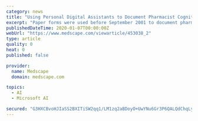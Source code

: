```yaml
---
category: news
title: "Using Personal Digital Assistants to Document Pharmacist Cognitive Services and Estimate Potential Reimbursement"
excerpt: "Paper forms were used before September 2001 to document pharmacists' cognitive services. A database of ... Data were exported into Microsoft Excel 2000 for graphing. CliniTrend for Windows NT ..."
publishedDateTime: 2020-01-07T00:00:00Z
webUrl: "https://www.medscape.com/viewarticle/453038_2"
type: article
quality: 0
heat: 0
published: false

provider:
  name: Medscape
  domain: medscape.com

topics:
  - AI
  - Microsoft AI

secured: "G3HXCBvoHJIaSS2BXITiSW2qq1/LM1zq2aBDoyO+UwYNu6Gr3P6QALQdChqLyhKdErElGFtog3pkq5PjwdOQR0PeRQnzhpgNAmxmbVeaCCA6WN0kpgMvaH/jiMpSEBxa8VsdsN41o5CR2BFY12alkFuMhJYuqFZu7TUVGeNlOLotYMf0G9rgNXYUfjJqpgH9XGiM+/b7dfuRxJvvraK+FMSZK39sgjP4foOKP6U8x3tUZS0i7c7EhjnD2Z+4+ZZof8wKji2HyZ6sbstdZ2GO9/Oc4e1Zqy00tpibR9JOrTIdIrhmV5Lzu+lMSGGKXG6k;v8jdy0s6d4OgLW4+33gkGA=="
---
```



